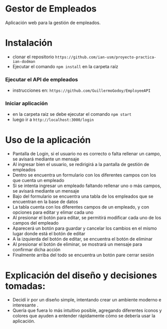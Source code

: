 # Gestor de Empleados

Aplicación web para la gestión de empleados.

# Instalación
* clonar el repositorio `https://github.com/ian-usm/proyecto-practica-ian-dodman`
* Ejecutar el comando `npm install` en la carpeta raíz

### Ejecutar el API de empleados
* instrucciones en: `https://github.com/GuillermoGodoy/EmployeeAPI`

### Iniciar aplicación
* en la carpeta raiz se debe ejecutar el comando `npm start`
* luego ir a `http://localhost:3000/login`

# Uso de la aplicación
* Pantalla de Login, si el usuario no es correcto o falta rellenar un campo, se avisará mediante un mensaje
* Al ingresar bien el usuario, se redirigirá a la pantalla de gestión de empleados
* Dentro se encuentra un formulario con los diferentes campos con los que cuenta un empleado
* Si se intenta ingresar un empleado faltando rellenar uno o más campos, se avisará mediante un mensaje
* Bajo del formulario se encuentra una tabla de los empleados que se encuentran en la base de datos
* La tabla cuenta con los diferentes campos de un empleado, y con opciones para editar y elimar cada uno
* Al presionar el botón para editar, se permitirá modificar cada uno de los campos del empleado
* Aparecerá un botón para guardar y cancelar los cambios en el mismo lugar donde está el botón de editar
* A la izquierda del botón de editar, se encuentra el botón de eliminar
* Al presionar el botón de eliminar, se mostrará un mensaje para confirmar dicha acción
* Finalmente arriba del todo se encuentra un botón pare cerrar sesión

# Explicación del diseño y decisiones tomadas:
* Decidí ir por un diseño simple, intentando crear un ambiente moderno e interesante .
* Quería que fuera lo más intuitivo posible, agregando diferentes íconos y colores que ayuden a entender rápidamente cómo se debería usar la aplicación. 
  
